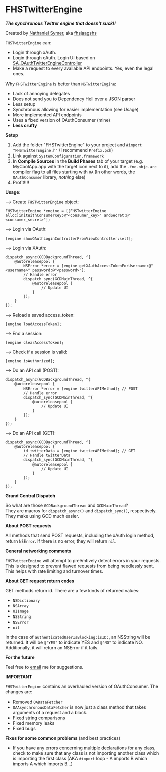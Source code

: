 FHSTwitterEngine
================

***The synchronous Twitter engine that doesn't suck!!***

Created by [Nathaniel Symer](mailto:nate@natesymer.com), aka [fhsjaagshs](http://twitter.com/fhsjaagshs)


`FHSTwitterEngine` can:

- Login through xAuth.
- Login through oAuth. Login UI based on [SA_OAuthTwitterEngineController](https://github.com/bengottlieb/Twitter-OAuth-iPhone)
- Make a request to every available API endpoints. Yes, even the legal ones.


Why `FHSTwitterEngine` is better than `MGTwitterEngine`:

- Lack of annoying delegates
- Does not send you to Dependency Hell over a JSON parser
- Less setup
- Synchronous allowing for easier implementation (see Usage)
- More implemented API endpoints
- Uses a fixed version of OAuthConsumer (mine)
- **Less crufty**


**Setup**

1. Add the folder "FHSTwitterEngine" to your project and `#import "FHSTwitterEngine.h"` (I recommend `Prefix.pch`)
2. Link against `SystemConfiguration.framework`
3. In **Compile Sources** in the **Build Phases** tab of your target (e.g. MyCoolApp.app with the target icon next to it), add the `-fno-objc-arc` compiler flag to all files starting with `OA` (In other words, the `OAuthConsumer` library, *nothing* else)
4. Profit!!!!

**Usage:**

--> Create `FHSTwitterEngine` object:

    FHSTwitterEngine *engine = [[FHSTwitterEngine alloc]initWithConsumerKey:@"<consumer_key>" andSecret:@"<consumer_secret>"];
    
--> Login via OAuth:
    
    [engine showOAuthLoginControllerFromViewController:self];
    
--> Login via XAuth:
    
    dispatch_async(GCDBackgroundThread, ^{
    	@autoreleasepool {
    		NSError *error = [engine getXAuthAccessTokenForUsername:@"<username>" password:@"<password>"];
        	// Handle error
        	dispatch_sync(GCDMainThread, ^{
    			@autoreleasepool {
        			// Update UI
        		}
       		});
    	}
    });
    
--> Reload a saved access_token:

    [engine loadAccessToken];

--> End a session:

    [engine clearAccessToken];

--> Check if a session is valid:

    [engine isAuthorized];
    
--> Do an API call (POST):

    dispatch_async(GCDBackgroundThread, ^{
    	@autoreleasepool {
    		NSError *error = [engine twitterAPIMethod]; // POST
    		// Handle error
    		dispatch_sync(GCDMainThread, ^{
    			@autoreleasepool {
        			// Update UI
        		}
       		});
    	}
    });

--> Do an API call (GET):

    dispatch_async(GCDBackgroundThread, ^{
    	@autoreleasepool {
    		id twitterData = [engine twitterAPIMethod]; // GET
    		// Handle twitterData
    		dispatch_sync(GCDMainThread, ^{
    			@autoreleasepool {
        			// Update UI
        		}
       		});
    	}
    });

**Grand Central Dispatch**

So what are those `GCDBackgroundThread` and `GCDMainThread`?<br />
They are macros for `dispatch_async()` and `dispatch_sync()`, respectively. They make using GCD much easier.

**About POST requests**

All methods that send POST requests, including the xAuth login method, return `NSError`. If there is no error, they will return `nil`.

**General networking comments**

`FHSTwitterEngine` will attempt to preëmtively detect errors in your requests. This is designed to prevent flawed requests from being needlessly sent. This helps with rate limiting and turnover times.

**About GET request return codes**

GET methods return id. There are a few kinds of returned values:

- `NSDictionary`
- `NSArray`
- `UIImage`
- `NSString`
- `NSError`
- `nil`

In the case of `authenticatedUserIsBlocking:isID:`, an NSString will be returned. It will be `@"YES"` to indicate YES and `@"NO"` to indicate NO. Additionally, it will return an NSError if it fails.

**For the future**

Feel free to [email](mailto:nate@natesymer.com) me for suggestions.

**IMPORTANT**

`FHSTwitterEngine` contains an overhauled version of OAuthConsumer. The changes are:
- Removed `OADataFetcher`
- `OAAsynchronousDataFetcher` is now just a class method that takes arguments of a request and a block.
- Fixed string comparisons
- Fixed memory leaks
- Fixed bugs

**Fixes for some common problems** (and best practices)

- If you have any errors concerning multiple declarations for any class, check to make sure that any class is not importing another class which is importing the first class (AKA `#import` loop - A imports B which imports A which imports B...)



